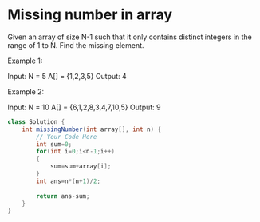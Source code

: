 # Missing number in array
Given an array of size N-1 such that it only contains distinct integers in the range of 1 to N. Find the missing element.

Example 1:

Input:
N = 5
A[] = {1,2,3,5}
Output: 4

Example 2:

Input:
N = 10
A[] = {6,1,2,8,3,4,7,10,5}
Output: 9
```java
class Solution {
    int missingNumber(int array[], int n) {
        // Your Code Here
        int sum=0;
        for(int i=0;i<n-1;i++)
        {
            sum=sum+array[i];
        }
        int ans=n*(n+1)/2;
        
        return ans-sum;
    }
}
```
